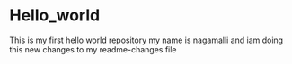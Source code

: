 # Hello_world
This is my first hello world repository
my name is nagamalli 
and iam doing this new changes to my readme-changes file
